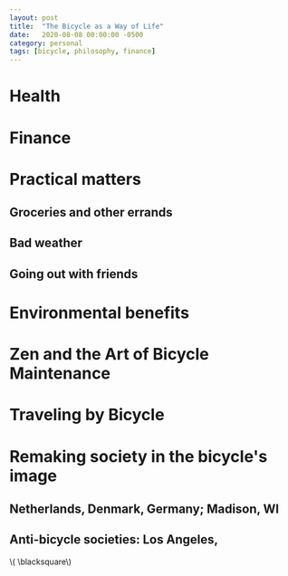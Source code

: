 ```yaml
---
layout: post
title:  "The Bicycle as a Way of Life"
date:   2020-08-08 00:00:00 -0500
category: personal 
tags: [bicycle, philosophy, finance] 
---
```


# Health

# Finance

# Practical matters

## Groceries and other errands

## Bad weather

## Going out with friends

# Environmental benefits

# Zen and the Art of Bicycle Maintenance

# Traveling by Bicycle

# Remaking society in the bicycle's image

## Netherlands, Denmark, Germany; Madison, WI

## Anti-bicycle societies: Los Angeles,

\\( \blacksquare\\)  

